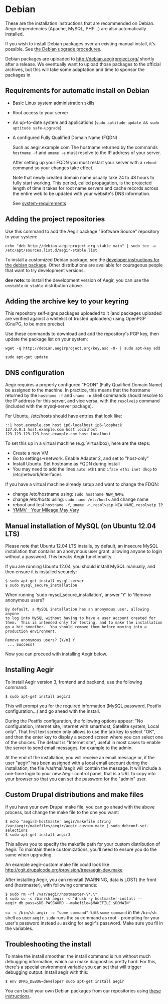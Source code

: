 Debian
======

These are the installation instructions that are recommended on Debian. Aegir dependencies (Apache, MySQL, PHP...) are also automatically installed.

If you wish to install Debian packages over an existing manual install, it's possible. See [the Debian upgrade procedures](/upgrading/debian).

Debian packages are uploaded to http://debian.aegirproject.org/ shortly after a release. We eventually want to upload those packages to the official archives, but this will take some adaptation and time to sponsor the packages in.


Requirements for automatic install on Debian
--------------------------------------------

* Basic Linux system administration skills

* Root access to your server

* An up-to-date system and applications (`sudo aptitude update && sudo aptitude safe-upgrade`)

* A configured Fully Qualified Domain Name (FQDN)

  Such as aegir.example.com
  The hostname returned by the commands ``hostname -f`` and ``uname -a`` must resolve to the IP address of your server.

  After setting up your FQDN you must restart your server with a ``reboot`` command so your changes take effect.

  Note that newly created domain name usually take 24 to 48 hours to fully start working. This period, called propagation, is the projected length of time it takes for root name servers and cache records across the entire web to be updated with your website's DNS information.

  See [system-requirements](install/system-requirements)


Adding the project repositories
-------------------------------

Use this command to add the Aegir package "Software Source" repository to your system:

    echo "deb http://debian.aegirproject.org stable main" | sudo tee -a /etc/apt/sources.list.d/aegir-stable.list

To install a customized Debian package, see the [developer instructions for the debian package](/debian). Other distributions are available for courageous people that want to try development versions.

**dev note**: to install the development version of Aegir, you can use the `unstable` or `stable` distribution above.


Adding the archive key to your keyring
--------------------------------------

This repository self-signs packages uploaded to it (and packages uploaded are verified against a whitelist of trusted uploaders) using OpenPGP (GnuPG, to be more precise).

Use these commands to download and add the repository's PGP key, then update the package list on your system:

    wget -q http://debian.aegirproject.org/key.asc -O- | sudo apt-key add -
    sudo apt-get update


DNS configuration
-----------------

Aegir requires a properly configured "FQDN" (Fully Qualified Domain Name) be assigned to the machine. In practice, this means that the hostname returned by the ``hostname -f`` and ``uname -n`` shell commands should resolve to the IP address for this server, and vice versa, with the ``resolveip`` command (included with the mysql-server package).

For Ubuntu, /etc/hosts should have entries that look like:

    ::1 host.example.com host ip6-localhost ip6-loopback
    127.0.0.1 host.example.com host localhost
    123.123.123.123 host.example.com host localhost


To set this up in a virtual machine (e.g. Virtualbox), here are the steps:

* Create a new VM
* Go to settings->network.  Enable Adapter 2, and set to "host-only"
* Install Ubuntu.  Set hostname as FQDN during install
* You may need to add the lines `auto eth1` and `iface eth1 inet dhcp` to /etc/network/interfaces


If you have a virtual machine already setup and want to change the FDQN:

* change /etc/hostname using: ``sudo hostname NEW_NAME``
* change /etc/hosts using: ``sudo nano /etc/hosts`` and change name
* reboot and test ``hostname -f``, ``uname -n``, ``resolveip NEW_NAME``, ``resolveip IP``
* [YMMV - Your Mileage May Vary](http://www.ducea.com/2006/08/07/how-to-change-the-hostname-of-a-linux-system/)


Manual installation of MySQL (on Ubuntu 12.04 LTS)
--------------------------------------------------

Please note that Ubuntu 12.04 LTS installs, by default, an insecure MySQL installation that contains an anonymous user grant, allowing anyone to login without a password. This breaks Aegir functionality.

If you are running Ubuntu 12.04, you should install MySQL manually, and then ensure it is installed securely:

    $ sudo apt-get install mysql-server
    $ sudo mysql_secure_installation

When running 'sudo mysql_secure_installation', answer 'Y' to 'Remove anonymous users?'

    By default, a MySQL installation has an anonymous user, allowing anyone
    to log into MySQL without having to have a user account created for
    them.  This is intended only for testing, and to make the installation
    go a bit smoother.  You should remove them before moving into a
    production environment.

    Remove anonymous users? [Y/n] Y
     ... Success!


Now you can proceed with installing Aegir below.

Installing Aegir
----------------

To install Aegir version 3, frontend and backend, use the following command:

    $ sudo apt-get install aegir3

This will prompt you for the required information (MySQL password, Postfix configuration...) and go ahead with the install.

During the Postfix configuration, the following options appear: "No configuration, Internet site, Internet with smarthost, Satellite system, Local only". That first text screen only allows to use the tab key to select "OK", and then the enter key to display a second screen where you can select one of the choices. The default is "Internet site", useful in most cases to enable the server to send email messages, for example to the admin.

At the end of the installation, you will receive an email message or, if the user "aegir" has been assigned with a local email account during the installation, the file /var/mail/aegir will contain the message. It will include a one-time login to your new Aegir control panel, that is a URL to copy into your browser so that you can set the password for the "admin" user.

Custom Drupal distributions and make files
------------------------------------------

If you have your own Drupal make file, you can go ahead with the above process, but change the make file to the one you want:

    $ echo "aegir3-hostmaster aegir/makefile string /var/aegir/makefiles/aegir/aegir-custom.make | sudo debconf-set-selections
    $ sudo apt-get install aegir3

This allows you to specify the makefile path for your custom distribution of Aegir. To maintain these customizations, you'll need to ensure you do the same when upgrading.

An example aegir-custom.make file could look like http://cgit.drupalcode.org/provision/tree/aegir-dev.make

After installing Aegir, you can reinstall (WARNING, data is LOST) the front end (hostmaster), with following commands:

    $ sudo rm -rf /var/aegir/hostmaster-\*.\*
    $ sudo su -s /bin/sh aegir -c "drush -y hostmaster-install --aegir_db_pass=$DB_PASSWORD --makefile=$MAKEFILE $DOMAIN"

``su -s /bin/sh aegir -c "some command"`` runs ``some command`` in the ``/bin/sh`` shell as user ``aegir``.  ``sudo`` runs the ``su`` command as root - prompting for your user's password instead ``su`` asking for aegir's password.
 Make sure you fil in the variables.

Troubleshooting the install
---------------------------

To make the install smoother, the install command is run without much debugging information, which can make diagnostics pretty hard. For this, there's a special environment variable you can set that will trigger debugging output. Install aegir with this:


    $ env DPKG_DEBUG=developer sudo apt-get install aegir


You can build your own Debian packages from our repositories using [these instructions](/node/543).
